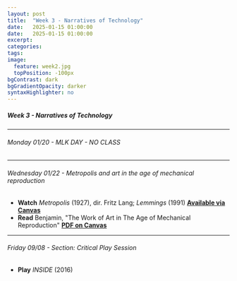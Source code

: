 ```yaml
---
layout: post
title:  "Week 3 - Narratives of Technology"
date:   2025-01-15 01:00:00
date:   2025-01-15 01:00:00
excerpt: 
categories:
tags:
image:
  feature: week2.jpg
  topPosition: -100px
bgContrast: dark
bgGradientOpacity: darker
syntaxHighlighter: no
---
```


##### **Week 3 - Narratives of Technology**

---

###### Monday 01/20 - MLK DAY - NO CLASS

---

###### Wednesday 01/22 - *Metropolis* and art in the age of mechanical reproduction
- **Watch** *Metropolis* (1927), dir. Fritz Lang; *Lemmings* (1991) [**Available via Canvas**](https://adminliveunc-my.sharepoint.com/:f:/g/personal/sgotzler_ad_unc_edu/ErL6JBLxBRhEnW_P3Fs79_sBN6bcUbKn1fy4X53DK0LHjA?e=wL5mha)
- **Read** Benjamin, "The Work of Art in The Age of Mechanical Reproduction" [**PDF on Canvas**](https://uncch.instructure.com/courses/78214/files/folder/Readings?preview=9998520)

---

###### Friday 09/08 - Section: Critical Play Session 
- **Play** *INSIDE* (2016) 

